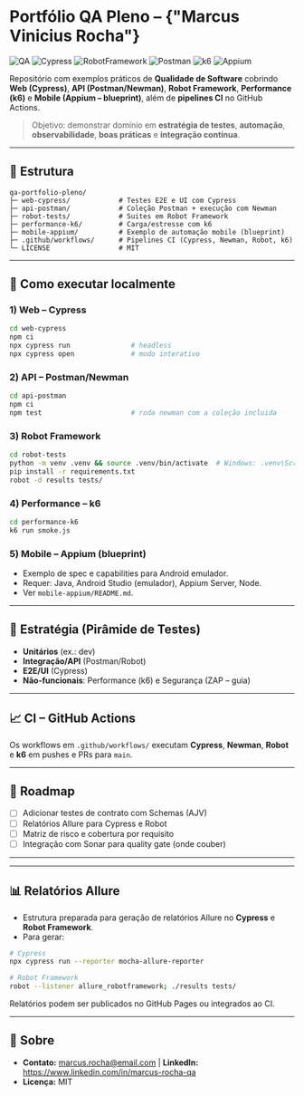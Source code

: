 # Portfólio QA Pleno – {"Marcus Vinicius Rocha"}

![QA](https://img.shields.io/badge/QA-Testing-blue)
![Cypress](https://img.shields.io/badge/Cypress-UI%20Tests-brightgreen)
![RobotFramework](https://img.shields.io/badge/Robot-Framework-orange)
![Postman](https://img.shields.io/badge/Postman-API%20Tests-orange)
![k6](https://img.shields.io/badge/k6-Performance%20Tests-purple)
![Appium](https://img.shields.io/badge/Appium-Mobile%20Automation-blueviolet)


Repositório com exemplos práticos de **Qualidade de Software** cobrindo **Web (Cypress)**, **API (Postman/Newman)**, **Robot Framework**, **Performance (k6)** e **Mobile (Appium – blueprint)**, além de **pipelines CI** no GitHub Actions.

> Objetivo: demonstrar domínio em **estratégia de testes**, **automação**, **observabilidade**, **boas práticas** e **integração contínua**.

---

## 📂 Estrutura

```
qa-portfolio-pleno/
├─ web-cypress/            # Testes E2E e UI com Cypress
├─ api-postman/            # Coleção Postman + execução com Newman
├─ robot-tests/            # Suites em Robot Framework
├─ performance-k6/         # Carga/estresse com k6
├─ mobile-appium/          # Exemplo de automação mobile (blueprint)
├─ .github/workflows/      # Pipelines CI (Cypress, Newman, Robot, k6)
└─ LICENSE                 # MIT
```

---

## 🚀 Como executar localmente

### 1) Web – Cypress
```bash
cd web-cypress
npm ci
npx cypress run               # headless
npx cypress open              # modo interativo
```

### 2) API – Postman/Newman
```bash
cd api-postman
npm ci
npm test                      # roda newman com a coleção incluida
```

### 3) Robot Framework
```bash
cd robot-tests
python -m venv .venv && source .venv/bin/activate  # Windows: .venv\Scripts\activate
pip install -r requirements.txt
robot -d results tests/
```

### 4) Performance – k6
```bash
cd performance-k6
k6 run smoke.js
```

### 5) Mobile – Appium (blueprint)
- Exemplo de spec e capabilities para Android emulador.
- Requer: Java, Android Studio (emulador), Appium Server, Node.
- Ver `mobile-appium/README.md`.

---

## 🧪 Estratégia (Pirâmide de Testes)
- **Unitários** (ex.: dev)
- **Integração/API** (Postman/Robot)
- **E2E/UI** (Cypress)
- **Não-funcionais**: Performance (k6) e Segurança (ZAP – guia)

---

## 📈 CI – GitHub Actions
Os workflows em `.github/workflows/` executam **Cypress**, **Newman**, **Robot** e **k6** em pushes e PRs para `main`.

---

## 🧭 Roadmap
- [ ] Adicionar testes de contrato com Schemas (AJV)
- [ ] Relatórios Allure para Cypress e Robot
- [ ] Matriz de risco e cobertura por requisito
- [ ] Integração com Sonar para quality gate (onde couber)

---


---

## 📊 Relatórios Allure
- Estrutura preparada para geração de relatórios Allure no **Cypress** e **Robot Framework**.
- Para gerar:
```bash
# Cypress
npx cypress run --reporter mocha-allure-reporter

# Robot Framework
robot --listener allure_robotframework; ./results tests/
```
Relatórios podem ser publicados no GitHub Pages ou integrados ao CI.

---

## 👤 Sobre
- **Contato:** marcus.rocha@email.com | **LinkedIn:** https://www.linkedin.com/in/marcus-rocha-qa
- **Licença:** MIT
